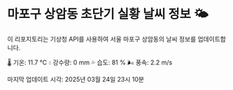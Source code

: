 
# 마포구 상암동 초단기 실황 날씨 정보 🌤️

이 리포지토리는 기상청 API를 사용하여 서울 마포구 상암동의 날씨 정보를 업데이트합니다. 

🌡️ 기온: 11.7 ℃
💧 강수량: 0 mm
💦 습도: 81 %
🌬️ 풍속: 2.2 m/s

마지막 업데이트 시각: 2025년 03월 24일 23시 10분    
